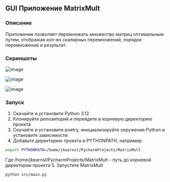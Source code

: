 ## GUI Приложение MatrixMult

### Описание

Приложение позволяет перемножать множество матриц оптимальным путем, отображая кол-во скалярных перемножений, 
порядок перемножений и результат.

### Скриншоты

![image](https://github.com/JKearnsl/MatrixMult/assets/76239707/ae20c91a-8b6e-4cc0-aab6-fb59474a4d25)

![image](https://github.com/JKearnsl/MatrixMult/assets/76239707/b0a76b32-e775-4c6e-8bd0-93c6387ea2bb)

![image](https://github.com/JKearnsl/MatrixMult/assets/76239707/cb1e18b1-35e3-4215-a0f6-2a94e8db7dcb)


### Запуск

1. Скачайте и установите Python 3.12.
2. Клонируйте репозиторий и перейдите в корневую директорию проекта
3. Скачайте и установите poetry, инициализируйте окружение Python и установите зависимости
4. Добавьте директорию проекта в PYTHONPATH, например:
```bash
export PYTHONPATH=/home/jkearnsl/PycharmProjects/MatrixMult
```
Где /home/jkearnsl/PycharmProjects/MatrixMult - путь до корневой директории проекта 
5. Запустите MatrixMult
```bash
python src/main.py
```
